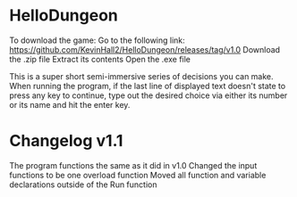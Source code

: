 # HelloDungeon
To download the game:
Go to the following link: https://github.com/KevinHall2/HelloDungeon/releases/tag/v1.0
Download the .zip file
Extract its contents
Open the .exe file

This is a super short semi-immersive series of decisions you can make.
When running the program, if the last line of displayed text doesn't state to press any key to continue, type out the desired choice via either its number or its name and hit the enter key. 


# Changelog v1.1
The program functions the same as it did in v1.0
Changed the input functions to be one overload function
Moved all function and variable declarations outside of the Run function
